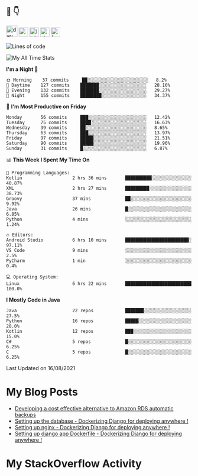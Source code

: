 ## :speech_balloon: :point_down:
[<img src='https://cdn.jsdelivr.net/npm/simple-icons@3.0.1/icons/dev-dot-to.svg' alt='dev' height='30'>](https://dev.to/ashiqursuperfly)    [<img src='https://cdn.jsdelivr.net/npm/simple-icons@3.0.1/icons/cloudbees.svg' alt='website' height='25'>](https://ashiqur-rahman-buet16.herokuapp.com/)    [<img src='https://cdn.jsdelivr.net/npm/simple-icons@3.0.1/icons/linkedin.svg' alt='linkedin' height='25'>](https://www.linkedin.com/in/ashiq-buet16/)    [<img src='https://cdn.jsdelivr.net/npm/simple-icons@3.0.1/icons/stackoverflow.svg' alt='stackoverflow' height='25'>](https://stackoverflow.com/users/10498418/because-im-batman)    [<img src='https://cdn.jsdelivr.net/npm/simple-icons@3.0.1/icons/facebook.svg' alt='facebook' height='25'>](https://www.facebook.com/ashiqur.superfly/)
<!--
[<img src='https://cdn.jsdelivr.net/npm/simple-icons@3.0.1/icons/instagram.svg' alt='instagram' height='40'>](https://www.instagram.com/ashiqursuperfly/)
[<img src='https://cdn.jsdelivr.net/npm/simple-icons@3.0.1/icons/github.svg' alt='github' height='40'>](https://github.com/ashiqursuperfly)  
-->
<!--START_SECTION:waka-->
![Lines of code](https://img.shields.io/badge/From%20Hello%20World%20I%27ve%20Written-3.3%20million%20lines%20of%20code-blue)

![My All Time Stats](https://github-readme-stats.vercel.app/api/wakatime?username=ashiqursuperfly&layout=compact)

**I'm a Night 🦉** 

```text
🌞 Morning    37 commits     ██░░░░░░░░░░░░░░░░░░░░░░░   8.2% 
🌆 Daytime    127 commits    ███████░░░░░░░░░░░░░░░░░░   28.16% 
🌃 Evening    132 commits    ███████░░░░░░░░░░░░░░░░░░   29.27% 
🌙 Night      155 commits    ████████░░░░░░░░░░░░░░░░░   34.37%

```
📅 **I'm Most Productive on Friday** 

```text
Monday       56 commits     ███░░░░░░░░░░░░░░░░░░░░░░   12.42% 
Tuesday      75 commits     ████░░░░░░░░░░░░░░░░░░░░░   16.63% 
Wednesday    39 commits     ██░░░░░░░░░░░░░░░░░░░░░░░   8.65% 
Thursday     63 commits     ███░░░░░░░░░░░░░░░░░░░░░░   13.97% 
Friday       97 commits     █████░░░░░░░░░░░░░░░░░░░░   21.51% 
Saturday     90 commits     █████░░░░░░░░░░░░░░░░░░░░   19.96% 
Sunday       31 commits     █░░░░░░░░░░░░░░░░░░░░░░░░   6.87%

```


📊 **This Week I Spent My Time On** 

```text
💬 Programming Languages: 
Kotlin                   2 hrs 36 mins       ██████████░░░░░░░░░░░░░░░   40.87% 
XML                      2 hrs 27 mins       █████████░░░░░░░░░░░░░░░░   38.73% 
Groovy                   37 mins             ██░░░░░░░░░░░░░░░░░░░░░░░   9.92% 
Java                     26 mins             █░░░░░░░░░░░░░░░░░░░░░░░░   6.85% 
Python                   4 mins              ░░░░░░░░░░░░░░░░░░░░░░░░░   1.24%

🔥 Editors: 
Android Studio           6 hrs 10 mins       ████████████████████████░   97.11% 
VS Code                  9 mins              ░░░░░░░░░░░░░░░░░░░░░░░░░   2.5% 
PyCharm                  1 min               ░░░░░░░░░░░░░░░░░░░░░░░░░   0.4%

💻 Operating System: 
Linux                    6 hrs 22 mins       █████████████████████████   100.0%

```

**I Mostly Code in Java** 

```text
Java                     22 repos            ███████░░░░░░░░░░░░░░░░░░   27.5% 
Python                   16 repos            █████░░░░░░░░░░░░░░░░░░░░   20.0% 
Kotlin                   12 repos            ███░░░░░░░░░░░░░░░░░░░░░░   15.0% 
C#                       5 repos             █░░░░░░░░░░░░░░░░░░░░░░░░   6.25% 
C                        5 repos             █░░░░░░░░░░░░░░░░░░░░░░░░   6.25%

```



 Last Updated on 16/08/2021
<!--END_SECTION:waka-->
# My Blog Posts
<!-- BLOG-POST-LIST:START -->
- [Developing a cost effective alternative to Amazon RDS automatic backups](https://dev.to/ashiqursuperfly/cost-effective-alternative-to-amazon-rds-database-backups-1ll5)
- [Setting up the database - Dockerizing Django for deploying anywhere !](https://dev.to/ashiqursuperfly/setting-up-the-database-dockerizing-django-for-deploying-anywhere-3emg)
- [Setting up nginx - Dockerizing Django for deploying anywhere !](https://dev.to/ashiqursuperfly/setting-up-nginx-dockerizing-django-for-deploying-anywhere-536i)
- [Setting up django app Dockerfile - Dockerizing Django for deploying anywhere !](https://dev.to/ashiqursuperfly/setting-up-django-app-dockerfile-dockerizing-django-for-deploying-anywhere-4mpc)
<!-- BLOG-POST-LIST:END -->

# My StackOverflow Activity
<!-- STACKOVERFLOW:START -->
<!-- STACKOVERFLOW:END -->


<!-- ![Top Langs](https://github-readme-stats.vercel.app/api/top-langs/?username=ashiqursuperfly&layout=compact) -->



<!--
![Ashiqur's Stats](https://github-readme-stats.vercel.app/api?username=ashiqursuperfly&show_icons=true&theme=nord&count_private=true)
![Top Langs](https://github-readme-stats.vercel.app/api/top-langs/?username=ashiqursuperfly&layout=compact&theme=radical)
![Profile views](https://gpvc.arturio.dev/ashiqursuperfly)
Here are some ideas to get you started:

- 🔭 I’m currently working on ...
- 🌱 I’m currently learning ...
- 👯 I’m looking to collaborate on ...
- 🤔 I’m looking for help with ...
- 💬 Ask me about ...
- 📫 How to reach me: ...
- 😄 Pronouns: ...
- ⚡ Fun fact: ...
-->
